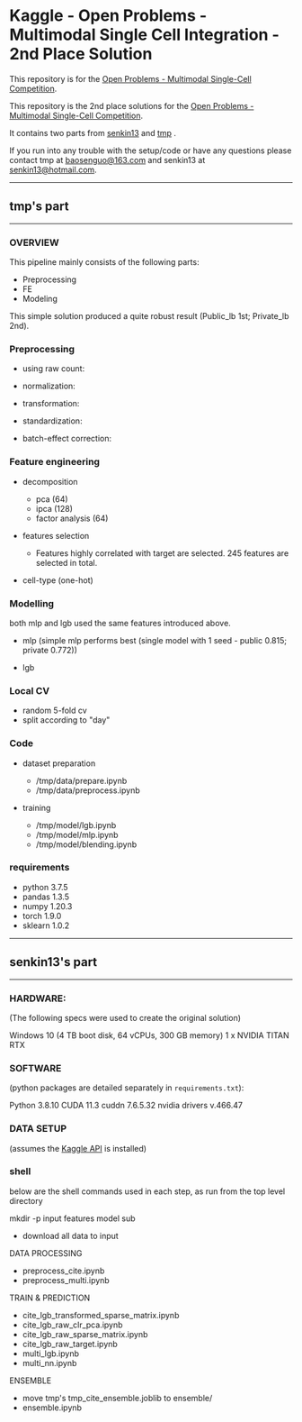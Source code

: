 # Kaggle - Open Problems - Multimodal Single Cell Integration - 2nd Place Solution



This repository is  for the  [Open Problems - Multimodal Single-Cell Competition](https://www.kaggle.com/competitions/open-problems-multimodal).



This repository is the 2nd place solutions for the  [Open Problems - Multimodal Single-Cell Competition](https://www.kaggle.com/competitions/open-problems-multimodal).  

It contains  two parts from [senkin13](https://www.kaggle.com/competitions/open-problems-multimodal/discussion/366453) and [tmp](https://www.kaggle.com/competitions/open-problems-multimodal/discussion/366476) . 



If you run into any trouble with the setup/code or have any questions please contact tmp at [baosenguo@163.com](baosenguo@163.com) and senkin13 at senkin13@hotmail.com.



---

## tmp's part

---

### OVERVIEW

This pipeline mainly consists of the following parts:

 - Preprocessing
 - FE
 - Modeling

This simple solution produced a quite robust result (Public_lb 1st; Private_lb 2nd).

### Preprocessing

- using raw count:

- normalization:

- transformation:

- standardization:

- batch-effect correction:


### Feature engineering

- decomposition

  - pca (64)
  - ipca (128)
  - factor analysis (64)

- features selection

  -  Features highly correlated with target are selected. 245 features are selected in total.

- cell-type (one-hot)


### Modelling

both mlp and lgb used the same features introduced above.

- mlp (simple mlp performs best  (single model with 1 seed - public 0.815; private 0.772))

- lgb

  

### Local CV

- random 5-fold cv
- split according to "day"

### Code

- dataset preparation 
  - /tmp/data/prepare.ipynb
  - /tmp/data/preprocess.ipynb

- training
  - /tmp/model/lgb.ipynb
  - /tmp/model/mlp.ipynb
  - /tmp/model/blending.ipynb

### requirements

  - python 3.7.5
  - pandas 1.3.5
  - numpy 1.20.3
  - torch 1.9.0
  - sklearn 1.0.2



---

## senkin13's part

---

### HARDWARE: 

(The following specs were used to create the original solution)

Windows 10 (4 TB boot disk, 64 vCPUs, 300 GB memory)
1 x NVIDIA TITAN RTX



### SOFTWARE

(python packages are detailed separately in `requirements.txt`):

Python 3.8.10
CUDA 11.3
cuddn 7.6.5.32
nvidia drivers v.466.47



### DATA SETUP

(assumes the [Kaggle API](https://github.com/Kaggle/kaggle-api) is installed)



### shell

below are the shell commands used in each step, as run from the top level directory



mkdir -p input features model sub

- download all data to input

DATA PROCESSING

- preprocess_cite.ipynb
- preprocess_multi.ipynb

TRAIN & PREDICTION

- cite_lgb_transformed_sparse_matrix.ipynb   
- cite_lgb_raw_clr_pca.ipynb
- cite_lgb_raw_sparse_matrix.ipynb
- cite_lgb_raw_target.ipynb
- multi_lgb.ipynb
- multi_nn.ipynb   

ENSEMBLE

- move tmp's tmp_cite_ensemble.joblib to ensemble/
- ensemble.ipynb

